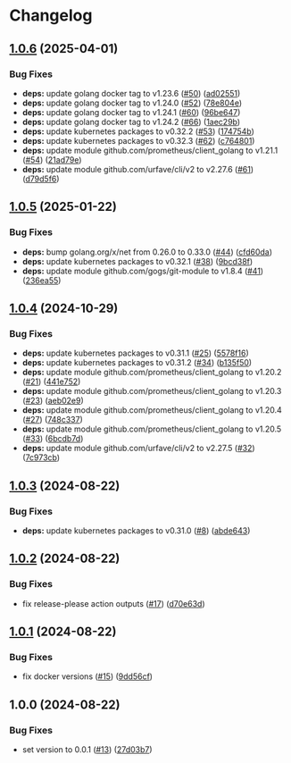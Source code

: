 # Changelog

## [1.0.6](https://github.com/jkrivas/k8s-ha-git-sync/compare/v1.0.5...v1.0.6) (2025-04-01)


### Bug Fixes

* **deps:** update golang docker tag to v1.23.6 ([#50](https://github.com/jkrivas/k8s-ha-git-sync/issues/50)) ([ad02551](https://github.com/jkrivas/k8s-ha-git-sync/commit/ad02551619e4e6b9b48a550c15edf0997b1cd61d))
* **deps:** update golang docker tag to v1.24.0 ([#52](https://github.com/jkrivas/k8s-ha-git-sync/issues/52)) ([78e804e](https://github.com/jkrivas/k8s-ha-git-sync/commit/78e804ee4c4b23b3254a7d69c5da3f872e8de317))
* **deps:** update golang docker tag to v1.24.1 ([#60](https://github.com/jkrivas/k8s-ha-git-sync/issues/60)) ([96be647](https://github.com/jkrivas/k8s-ha-git-sync/commit/96be647e7c55b2185db397616eda84cc6e014b26))
* **deps:** update golang docker tag to v1.24.2 ([#66](https://github.com/jkrivas/k8s-ha-git-sync/issues/66)) ([1aec29b](https://github.com/jkrivas/k8s-ha-git-sync/commit/1aec29bf111edde53ed8e7400db01e6080806bcc))
* **deps:** update kubernetes packages to v0.32.2 ([#53](https://github.com/jkrivas/k8s-ha-git-sync/issues/53)) ([174754b](https://github.com/jkrivas/k8s-ha-git-sync/commit/174754bcddab650f837aeb355b4f4b07a21c2666))
* **deps:** update kubernetes packages to v0.32.3 ([#62](https://github.com/jkrivas/k8s-ha-git-sync/issues/62)) ([c764801](https://github.com/jkrivas/k8s-ha-git-sync/commit/c764801c1707259534e032dd9eaeaae6a31f614a))
* **deps:** update module github.com/prometheus/client_golang to v1.21.1 ([#54](https://github.com/jkrivas/k8s-ha-git-sync/issues/54)) ([21ad79e](https://github.com/jkrivas/k8s-ha-git-sync/commit/21ad79e4391727c4cb65bbe83c30ae40ad6be38a))
* **deps:** update module github.com/urfave/cli/v2 to v2.27.6 ([#61](https://github.com/jkrivas/k8s-ha-git-sync/issues/61)) ([d79d5f6](https://github.com/jkrivas/k8s-ha-git-sync/commit/d79d5f6eb69851fefe9062720d6f8b115ea1731b))

## [1.0.5](https://github.com/jkrivas/k8s-ha-git-sync/compare/v1.0.4...v1.0.5) (2025-01-22)


### Bug Fixes

* **deps:** bump golang.org/x/net from 0.26.0 to 0.33.0 ([#44](https://github.com/jkrivas/k8s-ha-git-sync/issues/44)) ([cfd60da](https://github.com/jkrivas/k8s-ha-git-sync/commit/cfd60da465e0e94b8bfeb0d970768e289ac4bf0f))
* **deps:** update kubernetes packages to v0.32.1 ([#38](https://github.com/jkrivas/k8s-ha-git-sync/issues/38)) ([9bcd38f](https://github.com/jkrivas/k8s-ha-git-sync/commit/9bcd38f4ce10a4bf4a891b7fdaa55a846b7665ba))
* **deps:** update module github.com/gogs/git-module to v1.8.4 ([#41](https://github.com/jkrivas/k8s-ha-git-sync/issues/41)) ([236ea55](https://github.com/jkrivas/k8s-ha-git-sync/commit/236ea5508c2c0756ed6031eea5c03eca90841816))

## [1.0.4](https://github.com/jkrivas/k8s-ha-git-sync/compare/v1.0.3...v1.0.4) (2024-10-29)


### Bug Fixes

* **deps:** update kubernetes packages to v0.31.1 ([#25](https://github.com/jkrivas/k8s-ha-git-sync/issues/25)) ([5578f16](https://github.com/jkrivas/k8s-ha-git-sync/commit/5578f167cf6ee1316c680c0b4ebe39b85d0521ae))
* **deps:** update kubernetes packages to v0.31.2 ([#34](https://github.com/jkrivas/k8s-ha-git-sync/issues/34)) ([b135f50](https://github.com/jkrivas/k8s-ha-git-sync/commit/b135f509e9581e50155bb12cb4487b7e97794eb1))
* **deps:** update module github.com/prometheus/client_golang to v1.20.2 ([#21](https://github.com/jkrivas/k8s-ha-git-sync/issues/21)) ([441e752](https://github.com/jkrivas/k8s-ha-git-sync/commit/441e7528224a81d1c27e5499e839b6145e35369b))
* **deps:** update module github.com/prometheus/client_golang to v1.20.3 ([#23](https://github.com/jkrivas/k8s-ha-git-sync/issues/23)) ([aeb02e9](https://github.com/jkrivas/k8s-ha-git-sync/commit/aeb02e9bf6690741bdd2a92bf0def9fcd590fdc2))
* **deps:** update module github.com/prometheus/client_golang to v1.20.4 ([#27](https://github.com/jkrivas/k8s-ha-git-sync/issues/27)) ([748c337](https://github.com/jkrivas/k8s-ha-git-sync/commit/748c33786bc7e8e7e05ed76258fc9e2f87481325))
* **deps:** update module github.com/prometheus/client_golang to v1.20.5 ([#33](https://github.com/jkrivas/k8s-ha-git-sync/issues/33)) ([6bcdb7d](https://github.com/jkrivas/k8s-ha-git-sync/commit/6bcdb7db00c859fcc7683a9a9d23ef90afcf4203))
* **deps:** update module github.com/urfave/cli/v2 to v2.27.5 ([#32](https://github.com/jkrivas/k8s-ha-git-sync/issues/32)) ([7c973cb](https://github.com/jkrivas/k8s-ha-git-sync/commit/7c973cb54e1f70f3107ec3756318b7798f957f32))

## [1.0.3](https://github.com/jkrivas/k8s-ha-git-sync/compare/v1.0.2...v1.0.3) (2024-08-22)


### Bug Fixes

* **deps:** update kubernetes packages to v0.31.0 ([#8](https://github.com/jkrivas/k8s-ha-git-sync/issues/8)) ([abde643](https://github.com/jkrivas/k8s-ha-git-sync/commit/abde64392e35f40acaba114fe11952a18def3234))

## [1.0.2](https://github.com/jkrivas/k8s-ha-git-sync/compare/v1.0.1...v1.0.2) (2024-08-22)


### Bug Fixes

* fix release-please action outputs ([#17](https://github.com/jkrivas/k8s-ha-git-sync/issues/17)) ([d70e63d](https://github.com/jkrivas/k8s-ha-git-sync/commit/d70e63d10d315d266b8f289759154a1846400314))

## [1.0.1](https://github.com/jkrivas/k8s-ha-git-sync/compare/v1.0.0...v1.0.1) (2024-08-22)


### Bug Fixes

* fix docker versions ([#15](https://github.com/jkrivas/k8s-ha-git-sync/issues/15)) ([9dd56cf](https://github.com/jkrivas/k8s-ha-git-sync/commit/9dd56cfc9bdf21830743f0d8b0186581c81ef47c))

## 1.0.0 (2024-08-22)


### Bug Fixes

* set version to 0.0.1 ([#13](https://github.com/jkrivas/k8s-ha-git-sync/issues/13)) ([27d03b7](https://github.com/jkrivas/k8s-ha-git-sync/commit/27d03b73590dab31d2cd9957d26f75f179bf9378))
